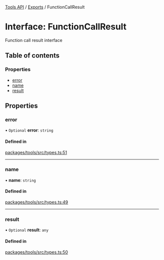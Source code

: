 <!-- 
 ⚠️  AUTO-GENERATED FILE - DO NOT EDIT MANUALLY
 This file is automatically generated by scripts/docs-generator.js
 To make changes, edit the source TypeScript files or update the generator script
-->

[Tools API](../../) / [Exports](../modules) / FunctionCallResult

# Interface: FunctionCallResult

Function call result interface

## Table of contents

### Properties

- [error](FunctionCallResult#error)
- [name](FunctionCallResult#name)
- [result](FunctionCallResult#result)

## Properties

### error

• `Optional` **error**: `string`

#### Defined in

[packages/tools/src/types.ts:51](https://github.com/woojubb/robota/blob/b0cf7aa96e615a2c6055b8b6239ad3905ce992d6/packages/tools/src/types.ts#L51)

___

### name

• **name**: `string`

#### Defined in

[packages/tools/src/types.ts:49](https://github.com/woojubb/robota/blob/b0cf7aa96e615a2c6055b8b6239ad3905ce992d6/packages/tools/src/types.ts#L49)

___

### result

• `Optional` **result**: `any`

#### Defined in

[packages/tools/src/types.ts:50](https://github.com/woojubb/robota/blob/b0cf7aa96e615a2c6055b8b6239ad3905ce992d6/packages/tools/src/types.ts#L50)
